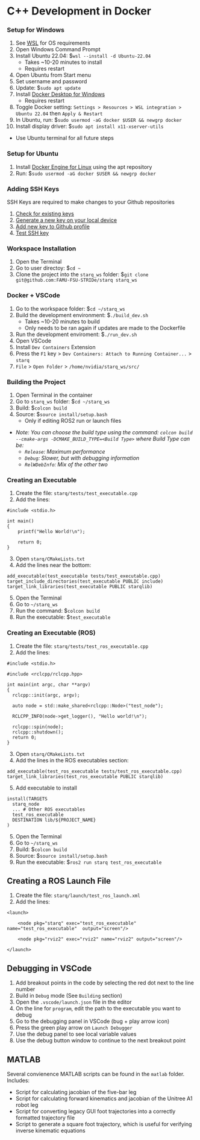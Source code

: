 # C++ Development in Docker

### Setup for Windows
1. See [WSL](https://learn.microsoft.com/en-us/windows/wsl/install) for OS requirements
2. Open Windows Command Prompt
3. Install Ubuntu 22.04: $`wsl --install -d Ubuntu-22.04`
   - Takes ~10-20 minutes to install
   - Requires restart
4. Open Ubuntu from Start menu
5. Set username and password
6. Update: $`sudo apt update`
7. Install [Docker Desktop for Windows]((https://docs.docker.com/desktop/install/windows-install/))
   - Requires restart
8. Toggle Docker setting: `Settings > Resources > WSL integration > Ubuntu 22.04` then `Apply & Restart`
9. In Ubuntu, run: $`sudo usermod -aG docker $USER && newgrp docker`
10. Install display driver: $`sudo apt install x11-xserver-utils`
- Use Ubuntu terminal for all future steps

### Setup for Ubuntu
1. Install [Docker Engine for Linux](https://docs.docker.com/engine/install/ubuntu/#install-using-the-repository) using the apt repository
2. Run: $`sudo usermod -aG docker $USER && newgrp docker`

### Adding SSH Keys
SSH Keys are required to make changes to your Github repositories
1. [Check for existing keys](https://docs.github.com/en/authentication/connecting-to-github-with-ssh/checking-for-existing-ssh-keys)
2. [Generate a new key on your local device](https://docs.github.com/en/authentication/connecting-to-github-with-ssh/generating-a-new-ssh-key-and-adding-it-to-the-ssh-agent)
3. [Add new key to Github profile](https://docs.github.com/en/authentication/connecting-to-github-with-ssh/adding-a-new-ssh-key-to-your-github-account)
4. [Test SSH key](https://docs.github.com/en/authentication/connecting-to-github-with-ssh/testing-your-ssh-connection)

### Workspace Installation
1. Open the Terminal
2. Go to user directoy: $`cd ~`
3. Clone the project into the `starq_ws` folder: $`git clone git@github.com:FAMU-FSU-STRIDe/starq starq_ws`

### Docker + VSCode
1. Go to the workspace folder: $`cd ~/starq_ws`
2. Build the development environment: $`./build_dev.sh`
   - Takes ~10-20 minutes to build
   - Only needs to be ran again if updates are made to the Dockerfile
3. Run the development enviroment: $`./run_dev.sh`
4. Open VSCode
5. Install `Dev Containers` Extension
5. Press the `F1` key > `Dev Containers: Attach to Running Container...` > `starq`
6. `File` > `Open Folder` > `/home/nvidia/starq_ws/src/`

### Building the Project

1. Open Terminal in the container
2. Go to `starq_ws` folder: $`cd ~/starq_ws`
3. Build: $`colcon build`
4. Source: $`source install/setup.bash`
   - Only if editing ROS2 run or launch files

- *Note: You can choose the build type using the command: `colcon build --cmake-args -DCMAKE_BUILD_TYPE=<Build Type>` where Build Type can be:*
  - *`Release`: Maximum performance*
  - *`Debug`: Slower, but with debugging information*
  - *`RelWDebInfo`: Mix of the other two*

### Creating an Executable
1. Create the file: `starq/tests/test_executable.cpp`
2. Add the lines:
```
#include <stdio.h>

int main()
{
    printf("Hello World!\n");

    return 0;
}
```
3. Open `starq/CMakeLists.txt`
4. Add the lines near the bottom:
```
add_executable(test_executable tests/test_executable.cpp)
target_include_directories(test_executable PUBLIC include)
target_link_libraries(test_executable PUBLIC starqlib)
```
5. Open the Terminal
6. Go to `~/starq_ws`
7. Run the command: $`colcon build`
9. Run the executable: $`test_executable`

### Creating an Executable (ROS)
1. Create the file: `starq/tests/test_ros_executable.cpp`
2. Add the lines:
```
#include <stdio.h>

#include <rclcpp/rclcpp.hpp>

int main(int argc, char **argv)
{
  rclcpp::init(argc, argv);
  
  auto node = std::make_shared<rclcpp::Node>("test_node");

  RCLCPP_INFO(node->get_logger(), "Hello world!\n");

  rclcpp::spin(node);
  rclcpp::shutdown();
  return 0;
}
```
3. Open `starq/CMakeLists.txt`
4. Add the lines in the ROS executables section:
```
add_executable(test_ros_executable tests/test_ros_executable.cpp)
target_link_libraries(test_ros_executable PUBLIC starqlib)
```
5. Add executable to install
```
install(TARGETS 
  starq_node
  ... # Other ROS executables
  test_ros_executable
  DESTINATION lib/${PROJECT_NAME}
)
```
5. Open the Terminal
6. Go to `~/starq_ws`
7. Build: $`colcon build`
8. Source: $`source install/setup.bash`
9. Run the executable: $`ros2 run starq test_ros_executable`

## Creating a ROS Launch File
1. Create the file: `starq/launch/test_ros_launch.xml`
2. Add the lines:
```
<launch>

    <node pkg="starq" exec="test_ros_executable" name="test_ros_executable"  output="screen"/>

    <node pkg="rviz2" exec="rviz2" name="rviz2" output="screen"/>

</launch>
```

## Debugging in VSCode
1. Add breakout points in the code by selecting the red dot next to the line number
2. Build in `Debug` mode (See `Building` section)
3. Open the `.vscode/launch.json` file in the editor
4. On the line for `program`, edit the path to the executable you want to debug
5. Go to the debugging panel in VSCode (bug + play arrow icon)
6. Press the green play arrow on `Launch Debugger`
7. Use the debug panel to see local variable values
8. Use the debug button window to continue to the next breakout point

## MATLAB

Several convienence MATLAB scripts can be found in the `matlab` folder. Includes:
- Script for calculating jacobian of the five-bar leg
- Script for calculating forward kinematics and jacobian of the Unitree A1 robot leg
- Script for converting legacy GUI foot trajectories into a correctly formatted trajectory file
- Script to generate a square foot trajectory, which is useful for verifying inverse kinematic equations